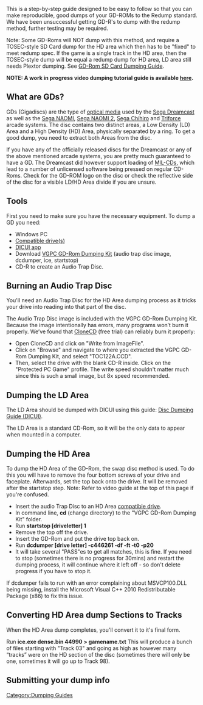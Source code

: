 This is a step-by-step guide designed to be easy to follow so that you
can make reproducible, good dumps of your GD-ROMs to the Redump
standard. We have been unsuccessful getting GD-R's to dump with the
redump method, further testing may be required.

Note: Some GD-Roms will NOT dump with this method, and require a
TOSEC-style SD Card dump for the HD area which then has to be "fixed" to
meet redump spec. If the game is a single track in the HD area, then the
TOSEC-style dump will be equal a redump dump for HD area, LD area still
needs Plextor dumping. See [GD-Rom SD Card Dumping
Guide](GD-Rom_SD_Card_Dumping_Guide "wikilink").

**NOTE: A work in progress video dumping tutorial guide is available
[here](https://www.youtube.com/playlist?list=PLQB0cW1F4d0umPPY-vU1BHhjH1iyry2Yd).**

## What are GDs?

GDs (Gigadiscs) are the type of [optical
media](wikipedia:Optical_disc "wikilink") used by the [Sega
Dreamcast](wikipedia:Dreamcast "wikilink") as well as the [Sega
NAOMI](https://segaretro.org/Sega_NAOMI), [Sega
NAOMI 2](https://segaretro.org/Sega_NAOMI_2), [Sega
Chihiro](https://segaretro.org/Sega_Chihiro) and
[Triforce](https://segaretro.org/Triforce) arcade systems. The disc
contains two distinct areas, a Low Density (LD) Area and a High Density
(HD) Area, physically separated by a ring. To get a good dump, you need
to extract both Areas from the disc.

If you have any of the officially released discs for the Dreamcast or
any of the above mentioned arcade systems, you are pretty much
guaranteed to have a GD. The Dreamcast did however support loading of
[MIL-CDs](wikipedia:MIL-CD "wikilink"), which lead to a number of
unlicensed software being pressed on regular CD-Roms. Check for the
GD-ROM logo on the disc or check the reflective side of the disc for a
visible LD/HD Area divide if you are unsure.

## Tools

First you need to make sure you have the necessary equipment. To dump a
GD you need:

  - Windows PC
  - [Compatible
    drive(s)](DiscImageCreator:_Optical_Disc_Drive_Compatibility#GD-Rom "wikilink")
  - [DICUI app](https://github.com/reignstumble/DICUI/releases/latest)
  - Download [VGPC GD-Rom Dumping
    Kit](https://archive.org/download/VGPCGDRomDumpingKit_201811/VGPC%20GD-Rom%20Dumping%20Kit.7z)
    (audio trap disc image, dcdumper, ice, startstop)
  - CD-R to create an Audio Trap Disc.

## Burning an Audio Trap Disc

You'll need an Audio Trap Disc for the HD Area dumping process as it
tricks your drive into reading into that part of the disc.

The Audio Trap Disc image is included with the VGPC GD-Rom Dumping Kit.
Because the image intentionally has errors, many programs won’t burn it
properly. We’ve found that
[CloneCD](https://www.redfox.bz/en/clonecd.html) (free trial) can
reliably burn it properly:

  - Open CloneCD and click on "Write from ImageFile".
  - Click on "Browse" and navigate to where you extracted the VGPC
    GD-Rom Dumping Kit, and select "TOC122A.CCD".
  - Then, select the drive with the blank CD-R inside. Click on the
    "Protected PC Game" profile. The write speed shouldn't matter much
    since this is such a small image, but 8x speed recommended.

## Dumping the LD Area

The LD Area should be dumped with DICUI using this guide: [Disc Dumping
Guide (DICUI)](Disc_Dumping_Guide_\(DICUI\) "wikilink").

The LD Area is a standard CD-Rom, so it will be the only data to appear
when mounted in a computer.

## Dumping the HD Area

To dump the HD Area of the GD-Rom, the swap disc method is used. To do
this you will have to remove the four bottom screws of your drive and
faceplate. Afterwards, set the top back onto the drive. It will be
removed after the startstop step. Note: Refer to video guide at the top
of this page if you're confused.

  - Insert the audio Trap Disc to an HD Area [compatible
    drive](DiscImageCreator:_Optical_Disc_Drive_Compatibility#GD-Rom "wikilink").
  - In command line, **cd** (change directory) to the "VGPC GD-Rom
    Dumping Kit" folder.
  - Run **startstop \[driveletter\] 1**
  - Remove the top off the drive.
  - Insert the GD-Rom and put the drive top back on.
  - Run **dcdumper \[drive letter\] -c446261 -df -ft -t0 -p20**
  - It will take several "PASS"es to get all matches, this is fine. If
    you need to stop (sometimes there is no progress for 30mins) and
    restart the dumping process, it will continue where it left off - so
    don't delete progress if you have to stop it.

If dcdumper fails to run with an error complaining about MSVCP100.DLL
being missing, install the Microsoft Visual C++ 2010 Redistributable
Package (x86) to fix this issue.

## Converting HD Area dump Sections to Tracks

When the HD Area dump completes, you'll convert it to it's final form.

Run **ice.exe dense.bin 44990 \> gamename.txt** This will produce a
bunch of files starting with "Track 03" and going as high as however
many “tracks” were on the HD section of the disc (sometimes there will
only be one, sometimes it will go up to Track 98).

## Submitting your dump info

[Category:Dumping Guides](Category:Dumping_Guides "wikilink")